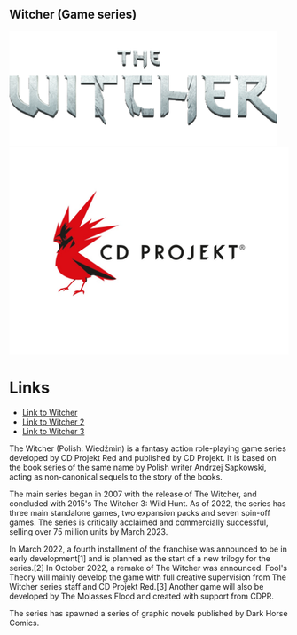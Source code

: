 ## Witcher (Game series)

![Witcher Logo](/witcher_logo.png)
![CDPR Logo](/cdpr_logo.jpg)

# Links
- [Link to Witcher](https://www.gog.com/pl/game/the_witcher)
- [Link to Witcher 2](https://www.gog.com/en/game/the_witcher_2)
- [Link to Witcher 3](https://www.gog.com/en/game/the_witcher_3_wild_hunt)

The Witcher (Polish: Wiedźmin) is a fantasy action role-playing game series developed by CD Projekt Red and published by CD Projekt. It is based on the book series of the same name by Polish writer Andrzej Sapkowski, acting as non-canonical sequels to the story of the books.

The main series began in 2007 with the release of The Witcher, and concluded with 2015's The Witcher 3: Wild Hunt. As of 2022, the series has three main standalone games, two expansion packs and seven spin-off games. The series is critically acclaimed and commercially successful, selling over 75 million units by March 2023.

In March 2022, a fourth installment of the franchise was announced to be in early development[1] and is planned as the start of a new trilogy for the series.[2] In October 2022, a remake of The Witcher was announced. Fool's Theory will mainly develop the game with full creative supervision from The Witcher series staff and CD Projekt Red.[3] Another game will also be developed by The Molasses Flood and created with support from CDPR.

The series has spawned a series of graphic novels published by Dark Horse Comics.